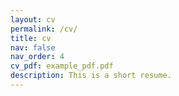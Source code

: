 ```yaml
---
layout: cv
permalink: /cv/
title: cv
nav: false
nav_order: 4
cv_pdf: example_pdf.pdf
description: This is a short resume.
---
```

